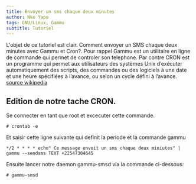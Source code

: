 ```yaml
---
title: Envoyer un sms chaque deux minutes
author: Nke Yapo
tags: GNU/Linux, Gammu
subtitle: Tutoriel
---
```



L'objet de ce tutoriel est clair. Comment envoyer un SMS chaque deux minutes avec Gammu et Cron?. Pour rappel Gammu est un utilitaire en ligne de commande qui permet de controler son telephone. Par contre CRON est un programme qui permet aux utilisateurs des systèmes Unix d’exécuter automatiquement des scripts, des commandes ou des logiciels à une date et une heure spécifiées à l’avance, ou selon un cycle défini à l’avance.
[source wikipedia](https://fr.wikipedia.org/wiki/Cron)

 Edition de notre tache CRON.
 ---

 Se connecter en tant que root et excecuter cette commande.

 `# crontab -e`

 Et saisir cette ligne suivante qui definit la periode et la commande gammu

 `*/2 * * * * echo" Ce message envoit un sms chaque deux miniutes" | gammu --sendsms TEXT +22547304645`

Ensuite lancer notre daemon gammu-smsd via la commande ci-dessous:
		
`# gammu-smsd`
